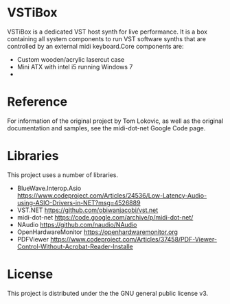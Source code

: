 # VSTiBox
VSTiBox is a dedicated VST host synth for live performance. It is a box containing all system components to run VST software synths that are controlled by an external midi keyboard.Core components are:
- Custom wooden/acrylic lasercut case
- Mini ATX with intel i5 running Windows 7
- 


# Reference
For information of the original project by Tom Lokovic, as well as the original documentation and samples, see the midi-dot-net Google Code page.

# Libraries
This project uses a number of libraries. 
- BlueWave.Interop.Asio	https://www.codeproject.com/Articles/24536/Low-Latency-Audio-using-ASIO-Drivers-in-NET?msg=4526889
- VST.NET               https://github.com/obiwanjacobi/vst.net
- midi-dot-net	        https://code.google.com/archive/p/midi-dot-net/
- NAudio	              https://github.com/naudio/NAudio
- OpenHardwareMonitor	  https://openhardwaremonitor.org
- PDFViewer	            https://www.codeproject.com/Articles/37458/PDF-Viewer-Control-Without-Acrobat-Reader-Installe

# License
This project is distributed under the the GNU general public license v3.


